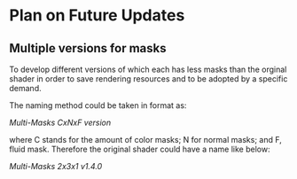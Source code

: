 # Plan on Future Updates
## Multiple versions for masks
To develop different versions of which each has less masks than the orginal shader in order to save rendering resources and to be adopted by a specific demand.

The naming method could be taken in format as:

_Multi-Masks CxNxF version_

where C stands for the amount of color masks; N for normal masks; and F, fluid mask. Therefore the original shader could have a name like below:

_Multi-Masks 2x3x1 v1.4.0_

